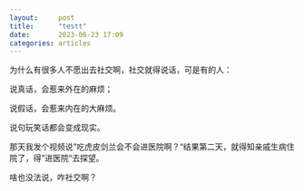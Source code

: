 ```yaml
---
layout:		post
title:		"testt"
date:		2023-06-23 17:09
categories:	articles
---
```

为什么有很多人不愿出去社交啊，社交就得说话，可是有的人：

说真话，会惹来外在的麻烦；

说假话，会惹来内在的大麻烦。

说句玩笑话都会变成现实。

那天我发个视频说”吃虎皮剑兰会不会进医院啊？“结果第二天，就得知亲戚生病住院了，得”进医院“去探望。

啥也没法说，咋社交啊？